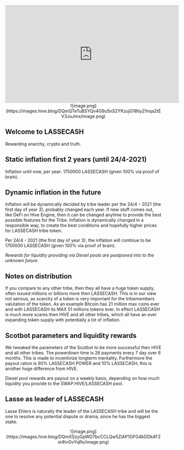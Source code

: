 <center><iframe width="560" height="315" src="https://www.youtube.com/embed/kdf3bAcHmSU" frameborder="0" allow="accelerometer; autoplay; clipboard-write; encrypted-media; gyroscope; picture-in-picture" allowfullscreen></iframe></center>

<center>![image.png](https://images.hive.blog/DQmQTeTuBSYQv4G9u5nS2YKzujG18tiy21nqa2tEV3JuJmx/image.png)</center>


Welcome to LASSECASH
-
Rewarding anarchy, crypto and truth.





Static inflation first 2 years (until 24/4-2021)
-
Inflation until now, per year: 1750000 LASSECASH (given 100% via proof of brain).

Dynamic inflation in the future
-
Inflation will be dynamically decided by tribe leader per the 24/4 – 2021 (the first day of year 3), probably changed each year. If new stuff comes out, like DeFi on Hive Engine, then it can be changed anytime to provide the best possible features for the Tribe. Inflation is dynamically changed in a responsible way, to create the best conditions and hopefully higher prices for LASSECASH tribe token.

Per 24/4 - 2021 (the first day of year 3), the inflation will continue to be 1750000 LASSECASH (given 100% via proof of brain).

*Rewards for liquidity providing via Diesel pools are postponed into to the unknown future.*


Notes on distribution
-

If you compare to any other tribe, then they all have a huge token supply, often issued millions or billions more then LASSECASH. This is in our view not serious, as scarcity of a token is very important for the tribemembers valutation of the token. As an example Bitcoin has 21 million max coins ever and with LASSECASH its MAX 51 millions tokens ever. In effect LASSECASH is much more scares then HIVE and all other tribes, which all have an ever expanding token supply with potentially a lot of inflation.


Scotbot parameters and liquidity rewards
-
We tweaked the parameters of the Scotbot to be more successful then HIVE and all other tribes. The powerdown time is 26 payments every 7 day over 6 months. This is made to incentivize longterm mentality. Furthermore the payout ration is 90% LASSECASH POWER and 10% LASSECASH, this is another huge difference from HIVE.

Diesel pool rewards are payout on a weekly basis, depending on how much liquidity you provide to the SWAP.HIVE/LASSECASH pool.

Lasse as leader of LASSECASH
-
Lasse Ehlers is naturally the leader of the LASSECASH tribe and will be the one to resolve any potential dispute or drama, since he has the biggest stake.

<center>
![image.png](https://images.hive.blog/DQmXSzyGpWD7bcCCLQw5ZiAP1GFG4bDDk4FZot4tvGvYqRs/image.png)
</center>
